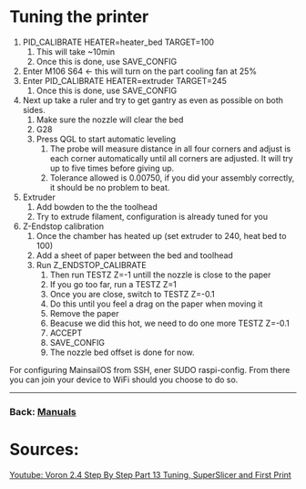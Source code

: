 # Tuning the printer
1. PID_CALIBRATE HEATER=heater_bed TARGET=100
   1. This will take ~10min
   2. Once this is done, use SAVE_CONFIG
2. Enter M106 S64 <- this will turn on the part cooling fan at 25%
3. Enter PID_CALIBRATE HEATER=extruder TARGET=245
   1. Once this is done, use SAVE_CONFIG
4. Next up take a ruler and try to get gantry as even as possible on both sides.
   1. Make sure the nozzle will clear the bed
   2. G28
   3. Press QGL to start automatic leveling
      1. The probe will measure distance in all four corners and adjust is each corner automatically until all corners are adjusted. It will try up to five times before giving up.
      2. Tolerance allowed is 0.00750, if you did your assembly correctly, it should be no problem to beat.
5. Extruder
   1. Add bowden to the the toolhead
   2. Try to extrude filament, configuration is already tuned for you
6. Z-Endstop calibration
   1. Once the chamber has heated up (set extruder to 240, heat bed to 100)
   2. Add a sheet of paper between the bed and toolhead
   3. Run Z_ENDSTOP_CALIBRATE 
      1. Then run TESTZ Z=-1 untill the nozzle is close to the paper
      2. If you go too far, run a TESTZ Z=1
      3. Once you are close, switch to TESTZ Z=-0.1
      4. Do this until you feel a drag on the paper when moving it
      5. Remove the paper
      6. Beacuse we did this hot, we need to do one more TESTZ Z=-0.1
      7. ACCEPT
      8. SAVE_CONFIG
      9. The nozzle bed offset is done for now.


For configuring MainsailOS from SSH, ener SUDO raspi-config. From there you can join your device to WiFi should you choose to do so.

---
### Back: [Manuals](../Readme.md)

# Sources:
[Youtube: Voron 2.4 Step By Step Part 13 Tuning, SuperSlicer and First Print](https://youtu.be/1wBi1mXVVEQ)